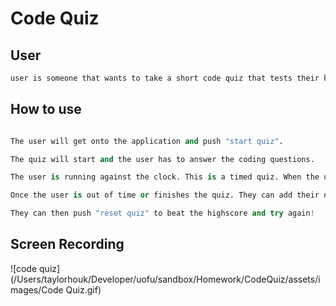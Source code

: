 # Code Quiz


## User

```bash
user is someone that wants to take a short code quiz that tests their knowledge and beat the clock
```

## How to use

```python

The user will get onto the application and push "start quiz". 

The quiz will start and the user has to answer the coding questions. 

The user is running against the clock. This is a timed quiz. When the user answers right 15 seconds gets added to the clock. If the user answers wrong 15 minutes gets deducted from the clock. 

Once the user is out of time or finishes the quiz. They can add their name and save their score. 

They can then push "reset quiz" to beat the highscore and try again!
```

## Screen Recording

![code quiz](/Users/taylorhouk/Developer/uofu/sandbox/Homework/CodeQuiz/assets/images/Code Quiz.gif)
